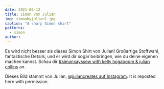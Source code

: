 ```yaml
---
date: 2021-06-12
title: Simon von Julian
img: simonbyjulian1.jpg
caption: "A sharp Simon shirt"
patterns:
  - simon
author:
---
```


Es wird nicht besser als dieses Simon Shirt von Julian! Großartige Stoffwahl, fantastische Details, und er wird dir sogar beibringen, wie du deine eigenen machen kannst. Schau dir [#simonsayssew with kelly hogaboom & julian collins](https://kelly.hogaboom.org/2020/07/simon-says-sew-with-kelly-hogaboom-and-julian-collins/) an.

<Note>

Dieses Bild stammt von Julian, [@juliancreates auf Instagram](https://www.instagram.com/juliancreates/). It is reposted here with permission.

</Note>
